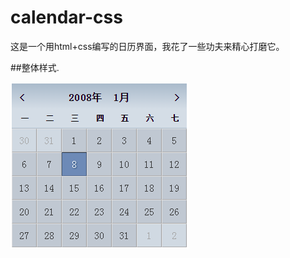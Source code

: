 calendar-css
===

这是一个用html+css编写的日历界面，我花了一些功夫来精心打磨它。

##整体样式.

<img src="img/calendar-css.png">









